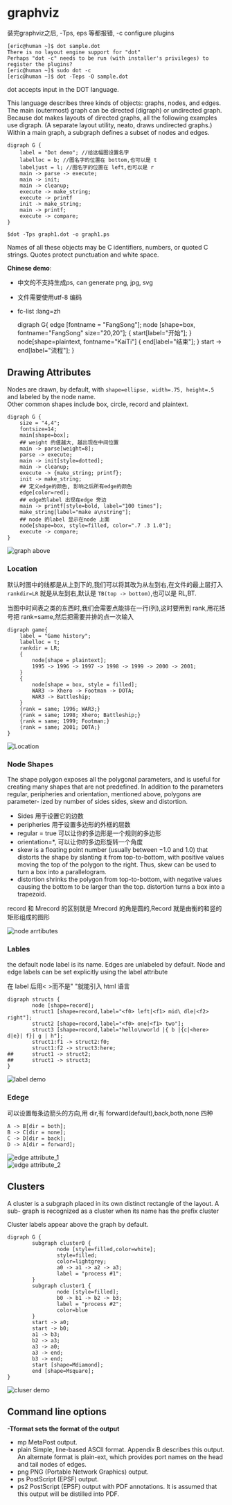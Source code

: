 # graphviz
装完graphviz之后, -Tps, eps 等都报错,
-c configure plugins

	[eric@human ~]$ dot sample.dot 
	There is no layout engine support for "dot"
	Perhaps "dot -c" needs to be run (with installer's privileges) to register the plugins?
	[eric@human ~]$ sudo dot -c
	[eric@human ~]$ dot -Teps -O sample.dot 

dot accepts input in the DOT language. 

This language describes three kinds of objects: graphs, nodes, and edges. 
The main (outermost) graph can be directed (digraph) or undirected graph. 
Because dot makes layouts of directed graphs, all the following examples use digraph.
(A separate layout utility, neato, draws undirected graphs.) 
Within a main graph, a subgraph defines a subset of nodes and edges.

	digraph G {
		label = "Dot demo"; //给这幅图设置名字
		labelloc = b; //图名字的位置在 bottom,也可以是 t
		labeljust = l; //图名字的位置在 left,也可以是 r
		main -> parse -> execute;
		main -> init;
		main -> cleanup;
		execute -> make_string;
		execute -> printf
		init -> make_string;
		main -> printf;
		execute -> compare;
	}

	$dot -Tps graph1.dot -o graph1.ps

Names of all these objects may be C identifiers, numbers, or quoted C
strings. Quotes protect punctuation and white space.

**Chinese demo**:

- 中文的不支持生成ps, can generate png, jpg, svg
- 文件需要使用utf-8 编码
- fc-list :lang=zh

	digraph G{
		edge [fontname = "FangSong"];
		node [shape=box, fontname="FangSong" size="20,20"];
		{
			start[label="开始"];
		}
		node[shape=plaintext, fontname="KaiTi"]
		{
			end[label="结束"];
		}
		start -> end[label="流程"];
	}

## Drawing Attributes
Nodes are drawn, by default, with `shape=ellipse, width=.75, height=.5`
and labeled by the node name.   
Other common shapes include box, circle, record and plaintext. 

	digraph G {
		size = "4,4";
    	fontsize=14;
		main[shape=box];
		## weight 的值越大, 越出现在中间位置
		main -> parse[weight=8];
		parse -> execute;
		main -> init[style=dotted];
		main -> cleanup;
		execute -> {make_string; printf};
		init -> make_string;
		## 定义edge的颜色, 影响之后所有edge的颜色
		edge[color=red];
		## edge的label 出现在edge 旁边
		main -> printf[style=bold, label="100 times"];
		make_string[label="make a\nstring"];
		## node 的label 显示在node 上面
		node[shape=box, style=filled, color=".7 .3 1.0"];
		execute -> compare;
	}
![graph above](http://i.imgbox.com/3rciGviM.png)

### Location
默认时图中的线都是从上到下的,我们可以将其改为从左到右,在文件的最上层打入
`rankdir=LR` 就是从左到右,默认是 `TB(top -> bottom)`,也可以是 RL,BT.

当图中时间表之类的东西时,我们会需要点能排在一行(列),这时要用到 rank,用花括
号把 rank=same,然后把需要并排的点一次输入

	digraph game{
		label = "Game history"; 
		labelloc = t;
		rankdir = LR;
		{
			node[shape = plaintext];
			1995 -> 1996 -> 1997 -> 1998 -> 1999 -> 2000 -> 2001;
		}
		{
			node[shape = box, style = filled];
			WAR3 -> Xhero -> Footman -> DOTA;
			WAR3 -> Battleship;
		}
		{rank = same; 1996; WAR3;}
		{rank = same; 1998; Xhero; Battleship;}
		{rank = same; 1999; Footman;}
		{rank = same; 2001; DOTA;}
	}
![Location](http://i.imgbox.com/JuOdzOH6.png)

### Node Shapes
The shape polygon exposes all the polygonal parameters, and is useful for
creating many shapes that are not predefined. In addition to the parameters regular,
peripheries and orientation, mentioned above, polygons are parameter-
ized by number of sides sides, skew and distortion. 

- Sides 用于设置它的边数
- peripheries 用于设置多边形的外框的层数
- regular = true 可以让你的多边形是一个规则的多边形
- orientation=*, 可以让你的多边形旋转一个角度
- skew is a floating point number (usually between −1.0 and 1.0) that distorts the shape by slanting
it from top-to-bottom, with positive values moving the top of the polygon to the
right. Thus, skew can be used to turn a box into a parallelogram. 
- distortion shrinks the polygon from top-to-bottom, with negative values causing the bottom
to be larger than the top. distortion turns a box into a trapezoid.

record 和 Mrecord 的区别就是 Mrecord 的角是圆的,Record 就是由衡的和竖的矩形组成的图形

![node arrtibutes](http://i.imgbox.com/XnxCHvqn.png)
### Lables
the default node label is its name. Edges are unlabeled by
default. Node and edge labels can be set explicitly using the label attribute

在 label 后用< >而不是" "就能引入 html 语言

	digraph structs {
			node [shape=record];
			struct1 [shape=record,label="<f0> left|<f1> mid\ dle|<f2> right"];
			struct2 [shape=record,label="<f0> one|<f1> two"];
			struct3 [shape=record,label="hello\nworld |{ b |{c|<here> d|e}| f}| g | h"];
			struct1:f1 -> struct2:f0;
			struct1:f2 -> struct3:here;
	## 		struct1 -> struct2;
	## 		struct1 -> struct3;
	}
![label demo](http://i.imgbox.com/9Tp7qlt6.png)

### Edege
可以设置每条边箭头的方向,用 dir,有 forward(default),back,both,none 四种

	A -> B[dir = both];
	B -> C[dir = none];
	C -> D[dir = back];
	D -> A[dir = forward];

![edge attribute_1](http://i.imgbox.com/hFzMoMdf.png)  
![edge attribute_2](http://i.imgbox.com/TQpuXgTI.png)  

## Clusters
A cluster is a subgraph placed in its own distinct rectangle of the layout. A sub-
graph is recognized as a cluster when its name has the prefix cluster

Cluster labels appear above the graph by default.

	digraph G {
			subgraph cluster0 {
					node [style=filled,color=white];
					style=filled;
					color=lightgrey;
					a0 -> a1 -> a2 -> a3;
					label = "process #1";
			}
			subgraph cluster1 {
					node [style=filled];
					b0 -> b1 -> b2 -> b3;
					label = "process #2";
					color=blue
			}
			start -> a0;
			start -> b0;
			a1 -> b3;
			b2 -> a3;
			a3 -> a0;
			a3 -> end;
			b3 -> end;
			start [shape=Mdiamond];
			end [shape=Msquare];
	}
![cluser demo](http://i.imgbox.com/WqXrAzIf.png)

## Command line options
**-Tformat sets the format of the output**

- mp MetaPost output.
- plain Simple, line-based ASCII format. Appendix B describes this output. An alternate format is plain-ext, which provides port names on the head and tail nodes of edges.
- png PNG (Portable Network Graphics) output.
- ps PostScript (EPSF) output.
- ps2 PostScript (EPSF) output with PDF annotations. It is assumed that this output will be distilled into PDF.

